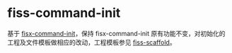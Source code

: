 
# fiss-command-init

基于 [fisx-command-init](https://github.com/wuhy/fisx-command-init)，保持 fisx-command-init 原有功能不变，对初始化的工程及文件模板做相应的改动，工程模板参见 [fiss-scaffold](https://github.com/fiss-scaffold)。
